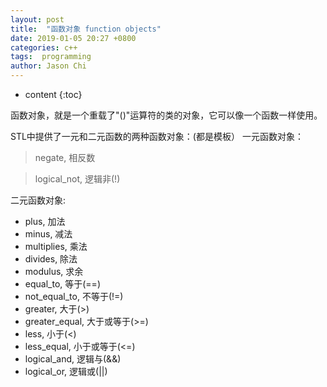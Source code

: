```yaml
---
layout: post
title:  "函数对象 function objects"
date: 2019-01-05 20:27 +0800
categories: c++
tags:  programming
author: Jason Chi
---
```


* content
{:toc}





函数对象，就是一个重载了"()"运算符的类的对象，它可以像一个函数一样使用。

STL中提供了一元和二元函数的两种函数对象：(都是模板）
一元函数对象：
>negate, 相反数

>logical_not, 逻辑非(!)

二元函数对象:

- plus, 加法
- minus, 减法
- multiplies, 乘法
- divides, 除法
- modulus, 求余
- equal_to, 等于(==)
- not_equal_to, 不等于(!=)
- greater, 大于(>)
- greater_equal, 大于或等于(>=)
- less, 小于(<)
- less_equal, 小于或等于(<=)
- logical_and, 逻辑与(&&)
- logical_or, 逻辑或(||)
